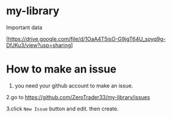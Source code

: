 # my-library

Important data


[https://drive.google.com/file/d/1OaA4T5isO-G9jgT64U_soyq9g-DfJKu3/view?usp=sharing]




# How to make an issue

1. you need your github account to make an issue.

2.go to https://github.com/ZeroTrader33/my-library/issues

3.click `New Issue` button and edit. then create.
